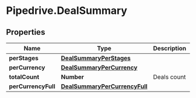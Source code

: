 # Pipedrive.DealSummary

## Properties

Name | Type | Description | Notes
------------ | ------------- | ------------- | -------------
**perStages** | [**DealSummaryPerStages**](DealSummaryPerStages.md) |  | [optional] 
**perCurrency** | [**DealSummaryPerCurrency**](DealSummaryPerCurrency.md) |  | [optional] 
**totalCount** | **Number** | Deals count | [optional] 
**perCurrencyFull** | [**DealSummaryPerCurrencyFull**](DealSummaryPerCurrencyFull.md) |  | [optional] 


